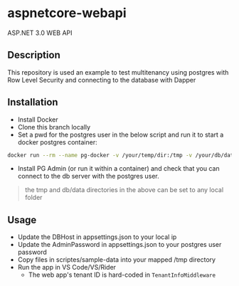 # aspnetcore-webapi
ASP.NET 3.0 WEB API 
## Description

This repository is used an example to test multitenancy using postgres with Row Level Security and connecting to the database with Dapper

## Installation

- Install Docker
- Clone this branch locally
- Set a pwd for the postgres user in the below script and run it to start a docker postgres container:

```bash
docker run --rm --name pg-docker -v /your/temp/dir:/tmp -v /your/db/data/dir:/var/lib/postgresql/data -e POSTGRES_PASSWORD=<your-postgres-pwd> -d -p 5432:5432 postgres
```

- Install PG Admin (or run it within a container) and check that you can connect to the db server with the postgres user.

> the tmp and db/data directories in the above can be set to any local folder

## Usage

- Update the DBHost in appsettings.json to your local ip
- Update the AdminPassword in appsettings.json to your postgres user password
- Copy files in scriptes/sample-data into your mapped /tmp directory 
- Run the app in VS Code/VS/Rider
	* The web app's tenant ID is hard-coded in `TenantInfoMiddleware` 
